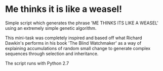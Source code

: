 Me thinks it is like a weasel!
==============================

Simple script which generates the phrase 'ME THINKS ITS LIKE A WEASEL' using an extremely simple
genetic algorithm.

This mini-task was completely inspired and based off what Richard Dawkin's performs in
his book 'The Blind Watchmaker' as a way of explaining accumulations of random small change to
generate complex sequences through selection and inheritance.

The script runs with Python 2.7